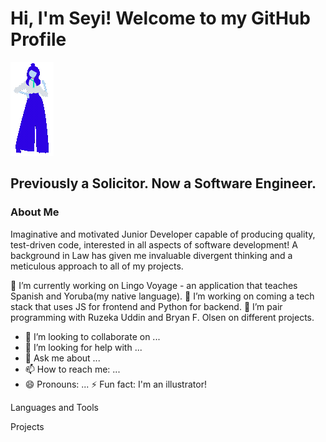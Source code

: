 # Hi, I'm Seyi! Welcome to my GitHub Profile       
![Lottie Animation](https://github.com/Seyi-Toluhi/Seyi-Toluhi/blob/main/Animation%20-%201717327327161%20(1).gif)

## Previously a Solicitor. Now a Software Engineer.

### About Me
Imaginative and motivated Junior Developer capable of producing quality, test-driven code, interested in all aspects of software development! A background in Law has given me invaluable divergent thinking and a meticulous approach to all of my projects.

🔭 I’m currently working on Lingo Voyage - an application that teaches Spanish and Yoruba(my native language).
🌱 I’m working on coming a tech stack that uses JS for frontend and Python for backend.
👯 I’m pair programming with Ruzeka Uddin and Bryan F. Olsen on different projects.
- 👯 I’m looking to collaborate on ...
- 🤔 I’m looking for help with ...
- 💬 Ask me about ...
- 📫 How to reach me: ...
- 😄 Pronouns: ...
⚡ Fun fact: I'm an illustrator!

Languages and Tools

Projects

